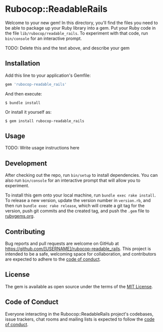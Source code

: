 # Rubocop::ReadableRails

Welcome to your new gem! In this directory, you'll find the files you need to be able to package up your Ruby library into a gem. Put your Ruby code in the file `lib/rubocop/readable_rails`. To experiment with that code, run `bin/console` for an interactive prompt.

TODO: Delete this and the text above, and describe your gem

## Installation

Add this line to your application's Gemfile:

```ruby
gem 'rubocop-readable_rails'
```

And then execute:

    $ bundle install

Or install it yourself as:

    $ gem install rubocop-readable_rails

## Usage

TODO: Write usage instructions here

## Development

After checking out the repo, run `bin/setup` to install dependencies. You can also run `bin/console` for an interactive prompt that will allow you to experiment.

To install this gem onto your local machine, run `bundle exec rake install`. To release a new version, update the version number in `version.rb`, and then run `bundle exec rake release`, which will create a git tag for the version, push git commits and the created tag, and push the `.gem` file to [rubygems.org](https://rubygems.org).

## Contributing

Bug reports and pull requests are welcome on GitHub at https://github.com/[USERNAME]/rubocop-readable_rails. This project is intended to be a safe, welcoming space for collaboration, and contributors are expected to adhere to the [code of conduct](https://github.com/[USERNAME]/rubocop-readable_rails/blob/main/CODE_OF_CONDUCT.md).

## License

The gem is available as open source under the terms of the [MIT License](https://opensource.org/licenses/MIT).

## Code of Conduct

Everyone interacting in the Rubocop::ReadableRails project's codebases, issue trackers, chat rooms and mailing lists is expected to follow the [code of conduct](https://github.com/[USERNAME]/rubocop-readable_rails/blob/main/CODE_OF_CONDUCT.md).
